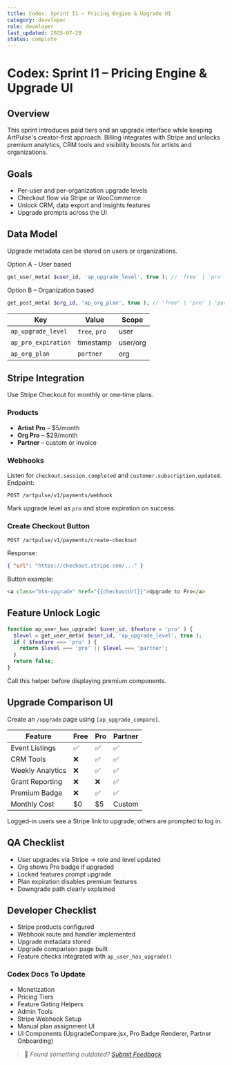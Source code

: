 ```yaml
---
title: Codex: Sprint I1 – Pricing Engine & Upgrade UI
category: developer
role: developer
last_updated: 2025-07-20
status: complete
---
```

# Codex: Sprint I1 – Pricing Engine & Upgrade UI

## Overview
This sprint introduces paid tiers and an upgrade interface while keeping ArtPulse's creator-first approach. Billing integrates with Stripe and unlocks premium analytics, CRM tools and visibility boosts for artists and organizations.

## Goals
- Per-user and per-organization upgrade levels
- Checkout flow via Stripe or WooCommerce
- Unlock CRM, data export and insights features
- Upgrade prompts across the UI

## Data Model
Upgrade metadata can be stored on users or organizations.

Option A – User based
```php
get_user_meta( $user_id, 'ap_upgrade_level', true ); // 'free' | 'pro'
```

Option B – Organization based
```php
get_post_meta( $org_id, 'ap_org_plan', true ); // 'free' | 'pro' | 'partner'
```

| Key               | Value      | Scope   |
|-------------------|-----------|---------|
| `ap_upgrade_level`| `free`, `pro` | user |
| `ap_pro_expiration`| timestamp | user/org |
| `ap_org_plan`     | `partner` | org |

## Stripe Integration
Use Stripe Checkout for monthly or one‑time plans.

### Products
- **Artist Pro** – $5/month
- **Org Pro** – $29/month
- **Partner** – custom or invoice

### Webhooks
Listen for `checkout.session.completed` and `customer.subscription.updated`.
Endpoint:
```http
POST /artpulse/v1/payments/webhook
```
Mark upgrade level as `pro` and store expiration on success.

### Create Checkout Button
```http
POST /artpulse/v1/payments/create-checkout
```
Response:
```json
{ "url": "https://checkout.stripe.com/..." }
```
Button example:
```html
<a class="btn-upgrade" href="{{checkoutUrl}}">Upgrade to Pro</a>
```

## Feature Unlock Logic
```php
function ap_user_has_upgrade( $user_id, $feature = 'pro' ) {
  $level = get_user_meta( $user_id, 'ap_upgrade_level', true );
  if ( $feature === 'pro' ) {
    return $level === 'pro' || $level === 'partner';
  }
  return false;
}
```
Call this helper before displaying premium components.

## Upgrade Comparison UI
Create an `/upgrade` page using `[ap_upgrade_compare]`.

| Feature | Free | Pro | Partner |
|---------|-----|-----|---------|
| Event Listings | ✅ | ✅ | ✅ |
| CRM Tools | ❌ | ✅ | ✅ |
| Weekly Analytics | ❌ | ✅ | ✅ |
| Grant Reporting | ❌ | ❌ | ✅ |
| Premium Badge | ❌ | ✅ | ✅ |
| Monthly Cost | $0 | $5 | Custom |

Logged-in users see a Stripe link to upgrade; others are prompted to log in.

## QA Checklist
- User upgrades via Stripe → role and level updated
- Org shows Pro badge if upgraded
- Locked features prompt upgrade
- Plan expiration disables premium features
- Downgrade path clearly explained

## Developer Checklist
- Stripe products configured
- Webhook route and handler implemented
- Upgrade metadata stored
- Upgrade comparison page built
- Feature checks integrated with `ap_user_has_upgrade()`

### Codex Docs To Update
- Monetization
- Pricing Tiers
- Feature Gating Helpers
- Admin Tools
- Stripe Webhook Setup
- Manual plan assignment UI
- UI Components (UpgradeCompare.jsx, Pro Badge Renderer, Partner Onboarding)

> 💬 *Found something outdated? [Submit Feedback](feedback.md)*
